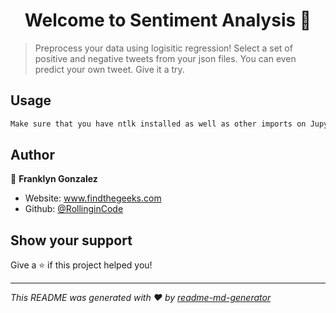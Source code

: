 <h1 align="center">Welcome to Sentiment Analysis 👋</h1>
<p>
</p>

> Preprocess your data using logisitic regression! Select a set of positive and negative tweets from your json files. You can even predict your own tweet. Give it a try.

## Usage

```sh
Make sure that you have ntlk installed as well as other imports on Jupyter Notebook. Django app tested on Heroku.
```

## Author

👤 **Franklyn Gonzalez**

* Website: www.findthegeeks.com
* Github: [@RollinginCode](https://github.com/RollinginCode)

## Show your support

Give a ⭐️ if this project helped you!

***
_This README was generated with ❤️ by [readme-md-generator](https://github.com/kefranabg/readme-md-generator)_